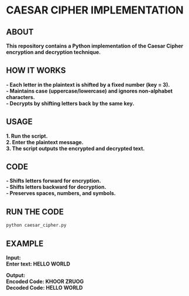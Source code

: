 # **CAESAR CIPHER IMPLEMENTATION**

## **ABOUT**
**This repository contains a Python implementation of the Caesar Cipher encryption and decryption technique.**

## **HOW IT WORKS**
**- Each letter in the plaintext is shifted by a fixed number (key = 3).**  
**- Maintains case (uppercase/lowercase) and ignores non-alphabet characters.**  
**- Decrypts by shifting letters back by the same key.**

## **USAGE**
**1. Run the script.**  
**2. Enter the plaintext message.**  
**3. The script outputs the encrypted and decrypted text.**

## **CODE**
**- Shifts letters forward for encryption.**  
**- Shifts letters backward for decryption.**  
**- Preserves spaces, numbers, and symbols.**

## **RUN THE CODE**
```sh
python caesar_cipher.py
```

## **EXAMPLE**
**Input:**  
**Enter text: HELLO WORLD**  

**Output:**  
**Encoded Code: KHOOR ZRUOG**  
**Decoded Code: HELLO WORLD**
